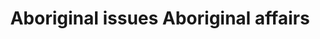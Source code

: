---
title: Aboriginal issues Aboriginal affairs
longTitle: 'Aboriginal issues, Aboriginal affairs'
tags:
- gccommon
use:
- "[[Indigenous affairs]]"
---